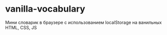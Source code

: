 # vanilla-vocabulary
Мини словарик в браузере с использованием localStorage на ванильных HTML, CSS, JS

